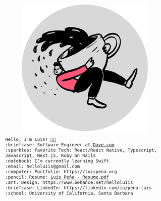 <p align="center">
  <img src="https://github.com/luis-pena/luis-pena/blob/main/assets/coffee.png?raw=true" width="400px">
</p>
<samp>
Hello, I'm Luis! 👋🏽 <br>
:briefcase: Software Engineer at <a href="https://dave.com" target="_blank">Dave.com</a><br>
:sparkles: Favorite Tech: React/React Native, Typescript, Javascript, Next.js, Ruby on Rails <br>
:notebook: I’m currently learning Swift <br>
:email:	helloluiis@gmail.com <br>
:computer: Portfolio: https://luispena.org <br>
:pencil: Resume: <a href="https://luispena.org/static/LuisPena-Resume.pdf">Luis Peña - Resume.pdf</a> <br>
:art: Design: https://www.behance.net/helloluiis <br>
:briefcase: LinkedIn: https://linkedin.com/in/pena-luis <br>
:school: University of California, Santa Barbara<br>
</samp>
